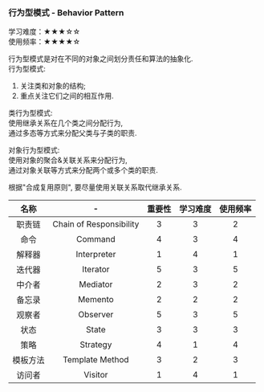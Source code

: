### 行为型模式 - Behavior Pattern

学习难度：★★★☆☆  
使用频率：★★★★☆

行为型模式是对在不同的对象之间划分责任和算法的抽象化.  
行为型模式:  
1. 关注类和对象的结构;  
2. 重点关注它们之间的相互作用.  

类行为型模式:  
使用继承关系在几个类之间分配行为,  
通过多态等方式来分配父类与子类的职责.  

对象行为型模式:  
使用对象的聚合&关联关系来分配行为,  
通过对象关联等方式来分配两个或多个类的职责.  

根据"合成复用原则", 要尽量使用关联关系取代继承关系.  




名称|-|重要性| 学习难度 | 使用频率
:---:|:---:|:---:|:---:|:---:|
职责链 | Chain of Responsibility | 3 | 3 | 2 
命令   | Command | 4 | 3 | 4 
解释器 | Interpreter | 1 | 4 | 1 
迭代器 | Iterator   | 5 | 3 | 5 
中介者 | Mediator    | 2 | 3 | 2 
备忘录 | Memento   | 2 | 2 | 2 
观察者 | Observer  | 5 | 3 | 5 
状态   | State       | 3 | 3 | 3 
策略   | Strategy     | 4 | 1 | 4 
模板方法 | Template Method  | 3 | 2 | 3 
访问者   | Visitor       | 1 | 4 | 1 